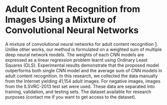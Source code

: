 # Adult Content Recognition from Images Using a Mixture of Convolutional Neural Networks
A mixture of convolutional neural networks for adult content recognition [1]. Unlike other works, our method is formulated on a weighted sum of multiple deep neural network models. The weights of each CNN models are expressed as a linear regression problem learnt using Ordinary Least Squares (OLS). Experimental results demonstrate that the proposed model outperforms both single CNN model and the average sum of CNN models in adult content recognition.
In this research, we collected the data manually from the Internet yielding 41,154 adult images. For negative images, images from the ILSVRC-2013 test set were used. These data are separated into training, validation, and testing sets. The dataset available for research purposes (contact me if you want to get access to the dataset). 

[1]: https://arxiv.org/abs/1612.09506